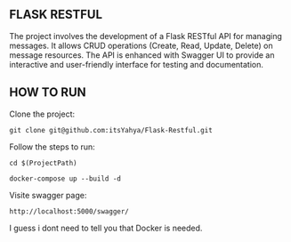 ## FLASK RESTFUL

The project involves the development of a Flask RESTful API for managing messages. 
It allows CRUD operations (Create, Read, Update, Delete) on message resources. 
The API is enhanced with Swagger UI to provide an interactive and user-friendly interface for testing and documentation.

## HOW TO RUN

Clone the project:

    git clone git@github.com:itsYahya/Flask-Restful.git

Follow the steps to run:

    cd $(ProjectPath)

    docker-compose up --build -d

Visite swagger page:

    http://localhost:5000/swagger/

I guess i dont need to tell you that Docker is needed.